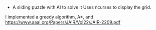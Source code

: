 * A sliding puzzle with AI to solve it
Uses ncurses to display the grid.

I implemented a greedy algorithm, A*, and https://www.aaai.org/Papers/JAIR/Vol22/JAIR-2209.pdf
